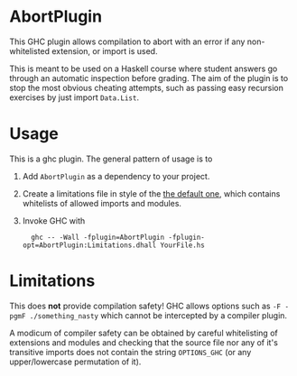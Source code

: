 # AbortPlugin

This GHC plugin allows compilation to abort with an
error if any non-whitelisted extension, or import is used.

This is meant to be used on a Haskell course where student answers
go through an automatic inspection before grading. The aim of the
plugin is to stop the most obvious cheating attempts, such as
passing easy recursion exercises by just import `Data.List`.

# Usage

This is a ghc plugin. The general pattern of usage is to

1. Add `AbortPlugin` as a dependency to your project. 
2. Create a limitations file in style of the [the default one](Limitations.dhall), which contains whitelists of allowed imports and modules.
3. Invoke GHC with

         ghc -- -Wall -fplugin=AbortPlugin -fplugin-opt=AbortPlugin:Limitations.dhall YourFile.hs    

# Limitations

This does **not** provide compilation safety! GHC allows options
such as `-F -pgmF ./something_nasty` which cannot be intercepted by
a compiler plugin.

A modicum of compiler safety can be obtained by careful
whitelisting of extensions and modules and checking that the
source file nor any of it's transitive imports does not contain
the string `OPTIONS_GHC` (or any upper/lowercase permutation of
it).


